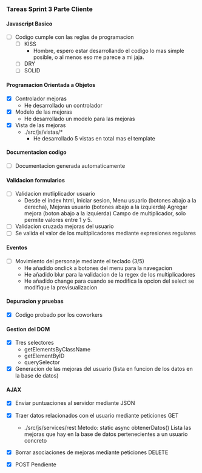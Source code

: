 ### Tareas Sprint 3 Parte Cliente

#### Javascript Basico

- [ ] Codigo cumple con las reglas de programacion
    - [ ] KISS
        - Hombre, espero estar desarrollando el codigo lo mas simple posible, o al menos eso me parece a mi jaja.
    - [ ] DRY
    - [ ] SOLID

#### Programacion Orientada a Objetos

- [x] Controlador mejoras
    - He desarrollado un controlador
- [x] Modelo de las mejoras
    - He desarrollado un modelo para las mejoras
- [x] Vista de las mejoras
    - ./src/js/vistas/* 
        - He desarrollado 5 vistas en total mas el template

#### Documentacion codigo

- [ ] Documentacion generada automaticamente

#### Validacion formularios

- [ ] Validacion mutliplicador usuario
    - Desde el index html, 
        Iniciar sesion, 
        Menu usuario (botones abajo a la derecha), 
        Mejoras usuario (botones abajo a la izquierda)
        Agregar mejora (boton abajo a la izquierda)
        Campo de multiplicador, solo permite valores entre 1 y 5.
- [ ] Validacion cruzada mejoras del usuario
- [ ] Se valida el valor de los multiplicadores mediante expresiones regulares

#### Eventos

- [ ] Movimiento del personaje mediante el teclado (3/5)
    - He añadido onclick a botones del menu para la navegacion
    - He añadido blur para la validacion de la regex de los multiplicadores
    - He añadido change para cuando se modifica la opcion del select se modifique la previsualizacion


#### Depuracion y pruebas

- [x] Codigo probado por los coworkers

#### Gestion del DOM

- [x] Tres selectores
    - getElementsByClassName
    - getElementByID
    - querySelector
- [x] Generacion de las mejoras del usuario (lista en funcion de los datos en la base de datos)

#### AJAX
- [x] Enviar puntuaciones al servidor mediante JSON
- [x] Traer datos relacionados con el usuario mediante peticiones GET
    - ./src/js/services/rest 
        Metodo: static async obtenerDatos()
        Lista las mejoras que hay en la base de datos pertenecientes a un usuario concreto

- [x] Borrar asociaciones de mejoras mediante peticiones DELETE
- [x] POST Pendiente